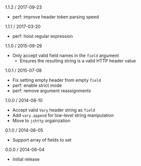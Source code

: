 1.1.2 / 2017-09-23

  * perf: improve header token parsing speed

1.1.1 / 2017-03-20

  * perf: hoist regular expression

1.1.0 / 2015-09-29

  * Only accept valid field names in the `field` argument
    - Ensures the resulting string is a valid HTTP header value

1.0.1 / 2015-07-08

  * Fix setting empty header from empty `field`
  * perf: enable strict mode
  * perf: remove argument reassignments

1.0.0 / 2014-08-10

  * Accept valid `Vary` header string as `field`
  * Add `vary.append` for low-level string manipulation
  * Move to `jshttp` orgainzation

0.1.0 / 2014-06-05

  * Support array of fields to set

0.0.0 / 2014-06-04

  * Initial release
